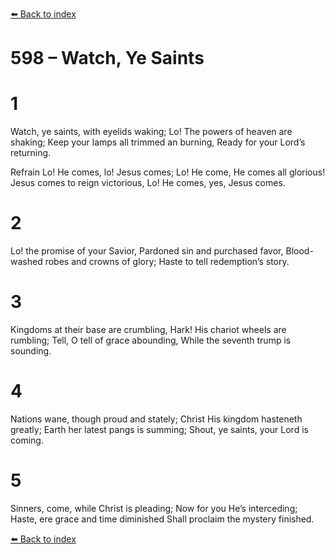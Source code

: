 [⬅️ Back to index](../README.md)

# 598 – Watch, Ye Saints


# 1
Watch, ye saints, with eyelids waking;
Lo! The powers of heaven are shaking;
Keep your lamps all trimmed an burning,
Ready for your Lord’s returning.

Refrain
Lo! He comes, lo! Jesus comes;
Lo! He come, He comes all glorious!
Jesus comes to reign victorious,
Lo! He comes, yes, Jesus comes.

# 2
Lo! the promise of your Savior,
Pardoned sin and purchased favor,
Blood-washed robes and crowns of glory;
Haste to tell redemption’s story.

# 3
Kingdoms at their base are crumbling,
Hark! His chariot wheels are rumbling;
Tell, O tell of grace abounding,
While the seventh trump is sounding.

# 4
Nations wane, though proud and stately;
Christ His kingdom hasteneth greatly;
Earth her latest pangs is summing;
Shout, ye saints, your Lord is coming.

# 5
Sinners, come, while Christ is pleading;
Now for you He’s interceding;
Haste, ere grace and time diminished
Shall proclaim the mystery finished.

[⬅️ Back to index](../README.md)
